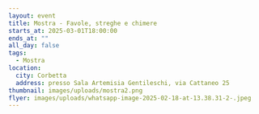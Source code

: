 ```yaml
---
layout: event
title: Mostra - Favole, streghe e chimere
starts_at: 2025-03-01T18:00:00
ends_at: ""
all_day: false
tags:
  - Mostra
location:
  city: Corbetta
  address: presso Sala Artemisia Gentileschi, via Cattaneo 25
thumbnail: images/uploads/mostra2.png
flyer: images/uploads/whatsapp-image-2025-02-18-at-13.38.31-2-.jpeg
---
```

